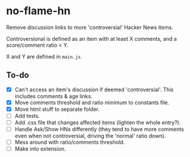 # no-flame-hn
Remove discussion links to more 'controversial' Hacker News items.

Controversional is defined as an item with at least X comments, and a score/comment ratio < Y. 

X and Y are defined in `main.js`.

## To-do

- [x] Can't access an item's discussion if deemed 'controversial'. This includes comments & age links.
- [x] Move comments threshold and ratio minimum to constants file.
- [x] Move html stuff to separate folder.
- [ ] Add tests.
- [ ] Add .css file that changes affected items (lighten the whole entry?).
- [ ] Handle Ask/Show HNs differently (they tend to have more comments even when not controversial, driving the 'normal' ratio down). 
- [ ] Mess around with ratio/comments threshold. 
- [ ] Make into extension.
